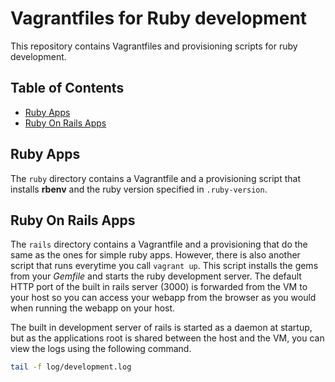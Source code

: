 Vagrantfiles for Ruby development
==================================

This repository contains Vagrantfiles and provisioning scripts for ruby development.

Table of Contents
------------------
* [Ruby Apps](#ruby-apps)
* [Ruby On Rails Apps](#ruby-on-rails-apps)

Ruby Apps
----------
The `ruby` directory contains a Vagrantfile and a provisioning script that installs **rbenv** and the ruby version specified in `.ruby-version`.

Ruby On Rails Apps
-------------------
The `rails` directory contains a Vagrantfile and a provisioning that do the same as the ones for simple ruby apps.
However, there is also another script that runs everytime you call `vagrant up`. This script installs the gems from your *Gemfile* and starts the ruby development server.
The default HTTP port of the built in rails server (3000) is forwarded from the VM to your host so you can access your webapp from the browser as you would when running the webapp on your host.

The built in development server of rails is started as a daemon at startup, but as the applications root is shared between the host and the VM, you can view the logs using the following command.

```bash
tail -f log/development.log
```
